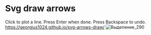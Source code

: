 # Svg draw arrows
Click to plot a line. Press Enter when done. Press Backspace to undo.
https://georgius1024.github.io/svg-arrows-draw/
![Выделение_290](https://user-images.githubusercontent.com/40800136/145453200-1f350385-30bc-4742-9fff-26a2636f05a3.png)
